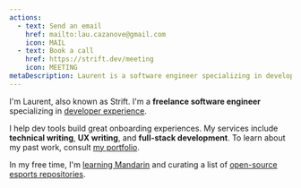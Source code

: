 ```yaml
---
actions:
  - text: Send an email
    href: mailto:lau.cazanove@gmail.com
    icon: MAIL
  - text: Book a call
    href: https://strift.dev/meeting
    icon: MEETING
metaDescription: Laurent is a software engineer specializing in developer experience. He helps devtools companies create great experiences.
---
```


<!-- ## 👋 About me -->

I'm Laurent, also known as Strift. I'm a **freelance software engineer** specializing in [developer experience](/blog/developer-experience-consulting).
<!--more-->
I help dev tools build great onboarding experiences. My services include **technical writing**, **UX writing**, and **full-stack development**. <span class="hidden md:inline">To learn about my past work, </span><span class="capitalize md:lowercase">consult</span> [my portfolio](/portfolio).

In my free time, I'm [learning Mandarin](/learn-mandarin) and curating a list of [open-source esports repositories](/open-source-esports-repositories).
